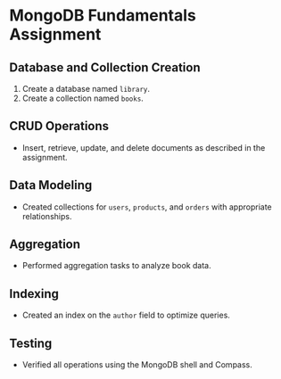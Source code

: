 # MongoDB Fundamentals Assignment

## Database and Collection Creation
1. Create a database named `library`.
2. Create a collection named `books`.

## CRUD Operations
- Insert, retrieve, update, and delete documents as described in the assignment.

## Data Modeling
- Created collections for `users`, `products`, and `orders` with appropriate relationships.

## Aggregation
- Performed aggregation tasks to analyze book data.

## Indexing
- Created an index on the `author` field to optimize queries.

## Testing
- Verified all operations using the MongoDB shell and Compass.